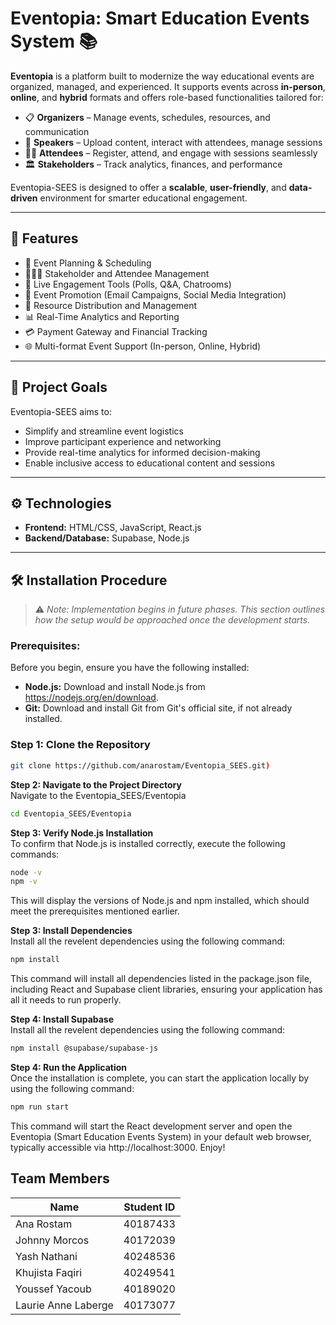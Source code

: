 # Eventopia: Smart Education Events System 📚

**Eventopia** is a platform built to modernize the way educational events are organized, managed, and experienced. It supports events across **in-person**, **online**, and **hybrid** formats and offers role-based functionalities tailored for:

- 📋 **Organizers** – Manage events, schedules, resources, and communication  
- 🎤 **Speakers** – Upload content, interact with attendees, manage sessions  
- 🧑‍🎓 **Attendees** – Register, attend, and engage with sessions seamlessly  
- 🏛️ **Stakeholders** – Track analytics, finances, and performance  

Eventopia-SEES is designed to offer a **scalable**, **user-friendly**, and **data-driven** environment for smarter educational engagement.

---

## 🚀 Features

- 📅 Event Planning & Scheduling
- 🧑‍🤝‍🧑 Stakeholder and Attendee Management
- 💬 Live Engagement Tools (Polls, Q&A, Chatrooms)
- 📢 Event Promotion (Email Campaigns, Social Media Integration)
- 📂 Resource Distribution and Management
- 📊 Real-Time Analytics and Reporting
- 💳 Payment Gateway and Financial Tracking
- 🌐 Multi-format Event Support (In-person, Online, Hybrid)

---

## 🎯 Project Goals

Eventopia-SEES aims to:

- Simplify and streamline event logistics
- Improve participant experience and networking
- Provide real-time analytics for informed decision-making
- Enable inclusive access to educational content and sessions

---

## ⚙️ Technologies

- **Frontend:** HTML/CSS, JavaScript, React.js
- **Backend/Database:**  Supabase, Node.js
---

## 🛠️ Installation Procedure

> ⚠️ *Note: Implementation begins in future phases. This section outlines how the setup would be approached once the development starts.*

### Prerequisites:
Before you begin, ensure you have the following installed:

- **Node.js:** Download and install Node.js from https://nodejs.org/en/download.
- **Git:** Download and install Git from Git's official site, if not already installed.

### Step 1: Clone the Repository
```bash
git clone https://github.com/anarostam/Eventopia_SEES.git)
```  

**Step 2: Navigate to the Project Directory**  
Navigate to the Eventopia_SEES/Eventopia
```bash
cd Eventopia_SEES/Eventopia
```  
  
**Step 3: Verify Node.js Installation**  
To confirm that Node.js is installed correctly, execute the following commands:

```bash
node -v
npm -v
```

This will display the versions of Node.js and npm installed, which should meet the prerequisites mentioned earlier.  
  
**Step 3: Install Dependencies**  
Install all the revelent dependencies using the following command: 

```bash
npm install
```
This command will install all dependencies listed in the package.json file, including React and Supabase client libraries, ensuring your application has all it needs to run properly. 

**Step 4: Install Supabase**  
Install all the revelent dependencies using the following command: 

```bash
npm install @supabase/supabase-js

```

**Step 4: Run the Application**  
Once the installation is complete, you can start the application locally by using the following command: 
```bash
npm run start
```
This command will start the React development server and open the Eventopia (Smart Education Events System) in your default web browser, typically accessible via  http://localhost:3000. Enjoy!


## Team Members
| Name               | Student ID          |
|--------------------|---------------------|
|Ana Rostam          |   40187433          |
|Johnny Morcos       |   40172039          |
|Yash Nathani        |   40248536          |
|Khujista Faqiri     |   40249541          |
|Youssef Yacoub      |   40189020          |
|Laurie Anne Laberge |   40173077          |

